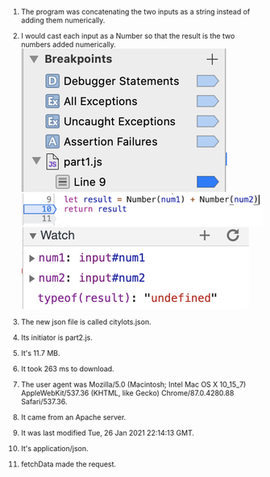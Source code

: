 1. The program was concatenating the two inputs as a string instead of adding them numerically.
2. I would cast each input as a Number so that the result is the two numbers added numerically.
![pic](part3-sc-break.png)
![pic](part3-sc-fix.png)
![pic](part3-sc-watch.png)

3. The new json file is called citylots.json.
4. Its initiator is part2.js.
5. It's 11.7 MB.
6. It took 263 ms to download.
7. The user agent was Mozilla/5.0 (Macintosh; Intel Mac OS X 10_15_7) AppleWebKit/537.36 (KHTML, like Gecko) Chrome/87.0.4280.88 Safari/537.36.
8. It came from an Apache server.
9.  It was last modified Tue, 26 Jan 2021 22:14:13 GMT.
10. It's application/json.
11. fetchData made the request.